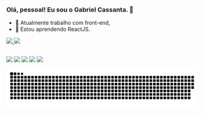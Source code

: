 ### Olá, pessoal! Eu sou o Gabriel Cassanta. 👋

- 🔭 Atualmente trabalho com front-end,
- 🌱 Estou aprendendo ReactJS.

<div>
  <a href="www.github.com/gabrielcassanta">
  <img height="180em" src="https://github-readme-stats.vercel.app/api?username=gabrielcassanta&show_icons=true&theme=dracula"/>
  <img height="180em" src="https://github-readme-stats.vercel.app/api/top-langs/?username=gabrielcassanta&layout=compact&theme=dracula"/>
</div>
  
  ##
  
  
<div>
  <a href="https://twitter.com/100SUCESSAGY" target="_blank"> <img src="https://img.shields.io/badge/Twitter-1DA1F2?style=for-the-badge&logo=twitter&logoColor=white" target="_blank"></a>
  <a href="https://www.instagram.com/gabrielcassanta/" target="_blank"> <img src="https://img.shields.io/badge/Instagram-E4405F?style=for-the-badge&logo=instagram&logoColor=white" target="_blank"></a>
  <a href="https://www.linkedin.com/in/gabriel-cassanta-927106175/" target="_blank"> <img src="https://img.shields.io/badge/LinkedIn-0077B5?style=for-the-badge&logo=linkedin&logoColor=white" target="_blank"></a>
  <a href="https://www.facebook.com/cassantagabriel" target="_blank"> <img src="https://img.shields.io/badge/Facebook-1877F2?style=for-the-badge&logo=facebook&logoColor=white" target="_blank"></a>
   <a href="https://open.spotify.com/user/cassanta?si=0facb52a69a64cb3&nd=1" target="_blank"> <img src="https://img.shields.io/badge/Spotify-1ED760?&style=for-the-badge&logo=spotify&logoColor=white" target="_blank"></a>
  
 ![Snake animation](https://github.com/gabrielcassanta/gabrielcassanta/blob/output/github-contribution-grid-snake.svg)
  </div>
  
  
  
  
  
  
  
  
  

